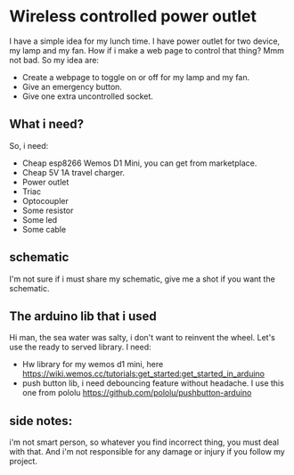 # Wireless controlled power outlet
I have a simple idea for my lunch time. I have power outlet for two device, my lamp and my fan. How if i make a web page to control that thing? Mmm not bad. So my idea are:
- Create a webpage to toggle on or off for my lamp and my fan.
- Give an emergency button.
- Give one extra uncontrolled socket.

## What i need?
So, i need:
- Cheap esp8266 Wemos D1 Mini, you can get from marketplace.
- Cheap 5V 1A travel charger.
- Power outlet
- Triac
- Optocoupler
- Some resistor
- Some led
- Some cable

## schematic
I'm not sure if i must share my schematic, give me a shot if you want the schematic.

## The arduino lib that i used
Hi man, the sea water was salty, i don't want to reinvent the wheel. Let's use the ready to served library. I need:
- Hw library for my wemos d1 mini, here https://wiki.wemos.cc/tutorials:get_started:get_started_in_arduino
- push button lib, i need debouncing feature without headache. I use this one from pololu https://github.com/pololu/pushbutton-arduino


## side notes:
i'm not smart person, so whatever you find incorrect thing, you must deal with that. And i'm not responsible for any damage or injury if you follow my project.
